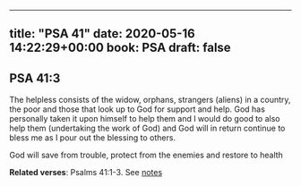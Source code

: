 
---
title: "PSA 41"
date: 2020-05-16 14:22:29+00:00
book: PSA
draft: false
---

## PSA 41:3

The helpless consists of the widow, orphans, strangers (aliens) in a country, the poor and those that look up to God for support and help. God has personally taken it upon himself to help them and I would do good to also help them (undertaking the work of God) and God will in return continue to bless me as I pour out the blessing to others.

God will save from trouble, protect from the enemies and restore to health

**Related verses**: Psalms 41:1-3. See [notes](https://my.bible.com/notes/3430797644640543355)

